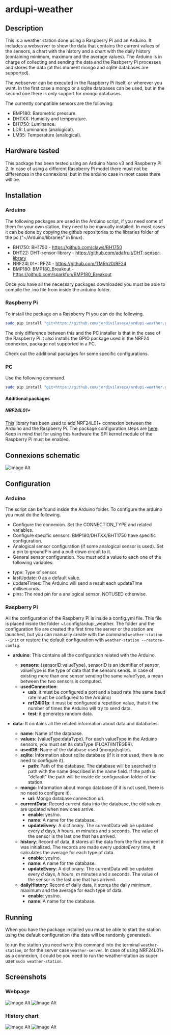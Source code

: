# ardupi-weather
## Description
This is a weather station done using a Raspberry Pi and an Arduino. It includes a webserver to show the data that
contains the current values of the sensors, a chart with the history and a chart with the daily history (containing
minimum, maximum and the average values). The Arduino is in charge of collecting and sending the data and the
Rasbperry Pi processes and stores the data (at this moment mongo and sqlite databases are supported).

The webserver can be executed in the Raspberry Pi itself, or wherever you want. In the first case a mongo or a sqlite databases can be used, but in the second one there is only support for mongo databases.

The currently compatible sensors are the following:

 * BMP180: Barometric pressure.
 * DHTXX: Humidity and temperature.
 * BH1750: Luminance.
 * LDR: Luminance (analogical).
 * LM35: Temperature (analogical).

## Hardware tested
This package has been tested using an Arduino Nano v3 and Raspberry Pi 2. In case of using a different Raspberry Pi model there must not be differences in the connexions, but in the arduino case in most cases there will be.

## Installation

### Arduino
The following packages are used in the Arduino script, if you need some of them for your own station, they need
to be manually installed. In most cases it can be done by copying the github repositories to the libraries folder
of the pc ("~/Arduino/libraries" in linux).

 * BH1750: BH1750 - https://github.com/claws/BH1750
 * DHT22: DHT-sensor-library - https://github.com/adafruit/DHT-sensor-library
 * NRF24L01+: RF24 - https://github.com/TMRh20/RF24
 * BMP180: BMP180_Breakout - https://github.com/sparkfun/BMP180_Breakout

Once you have all the necessary packages downloaded you must be able to compile the .ino file from inside the arduino folder.

### Raspberry Pi
To install the package on a Raspberry Pi you can do the following.

```bash
sudo pip install "git+https://github.com/jordivilaseca/ardupi-weather.git#egg=ardupi-weather[rpi]&subdirectory=RaspberryPi"
```

The only difference between this and the PC installer is that in the case of the Raspberry Pi it also installs the GPIO package used in the NRF24 connexion, package not supported in a PC.

Check out the additional packages for some specific configurations.

### PC
Use the following command.

```bash
sudo pip install "git+https://github.com/jordivilaseca/ardupi-weather.git#egg=ardupi-weather&subdirectory=RaspberryPi"
```

#### Additional packages
##### NRF24L01+
[This](https://github.com/TMRh20/RF24) library has been used to add NRF24L01+ connexion between the Arduino and the Raspberry Pi. The package configuration steps are [here](http://tmrh20.github.io/RF24/RPi.html). Keep in mind that for using this hardware the SPI kernel module of the Raspberry Pi must be enabled.

## Connexions schematic
![Image Alt](https://github.com/jordivilaseca/ardupi-weather/blob/master/sensorsSketch_bb.png)

## Configuration

### Arduino
The script can be found inside the Arduino folder. To configure the arduino you must do the following.
 * Configure the connexion. Set the CONNECTION_TYPE and related variables.
 * Configure specific sensors. BMP180/DHTXX/BHT1750 have specific configuration.
 * Analogical sensor configuration (if some analogical sensor is used). Set a pin to groundPin and a pull-down circuit to it.
 * General sensor configuration. You must add a value to each one of the following variables:
  - type: Type of sensor.
  - lastUpdate: 0 as a default value.
  - updateTimes: The Arduino will send a result each updateTime milliseconds.
  - pins: The read pin for a analogical sensor, NOTUSED otherwise.

### Raspberry Pi
All the configuration of the Raspberry Pi is inside a config.yml file. This file is placed inside the folder ~/.config/ardupi_weather. The folder and the configuration file are created the first time the server or the station are launched, but you can manually create with the command `weather-station --init` or restore the default configuration with `weather-station --restore-config`.


- **arduino**: This contains all the configuration related with the Arduino.
  - **sensors**: {sensorID:valueType}. sensorID is an identifier of sensor, valueType is the type of data that the sensors sends. In case of existing more than one sensor sending the same valueType, a mean between the two sensors is computed.
  - **usedConnection**:
    - **usb**: it must be configured a port and a baud rate (the same baud rate must be configured to the Arduino)
    - **nrf24l01p**: it must be configured a repetition value, thats it the number of times the Arduino will try to send data.
    - **test**: it generates random data.

- **data**: It contains all the related information about data and databases.
  - **name**: Name of the database.
  - **values**: {valueType:dataType}. For each valueType in the Arduino sensors, you must set its dataType (FLOAT/INTEGER).
  - **usedDB**: Name of the database used (mongo/sqlite).
  - **sqlite**: Information about sqlite database (if it is not used, there is no need to configure it).
    - **path**: Path of the database. The database will be searched to path with the name described in the name field. If the path is "default" the path will be inside de configuration folder of the station.
  - **mongo**: Information about mongo database (if it is not used, there is no need to configure it).
    - **uri**: Mongo database connection uri.
  - **currentData**: Record current data into the database, the old values are updated when new ones arrive.
    - **enable**: yes/no.
    - **name**: A name for the database.
    - **updateEvery**: A dictionary. The currentData will be updated every *d* days, *h* hours, *m* minutes and *s* seconds. The value of the sensor is the last one that has arrived.
  - **history**: Record of data, it stores all the data from the first moment it was initialized. The records are made every *updateEvery* time, it calculates the average for each type of data.
    - **enable**: yes/no.
    - **name**: A name for the database.
    - **updateEvery**: A dictionary. The currentData will be updated every *d* days, *h* hours, *m* minutes and *s* seconds. The value of the sensor is the last one that has arrived.
  - **dailyHistory**: Record of daily data, it stores the daily minimum, maximum and the average for each type of data.
    - **enable**: yes/no.
    - **name**: A name for the database.

## Running

When you have the package installed you must be able to start the station using the default configuration (the data will be randomly generated).

to run the station you need write this command into the terminal `weather-station`, or for the server case `weather-server`. In case of using NRF24L01+ as a connexion, it could be you need to run the weather-station as super user `sudo weather-station`.

## Screenshots
### Webpage
![Image Alt](https://github.com/jordivilaseca/ardupi-weather/blob/master/screenshots/webpage1.png)
![Image Alt](https://github.com/jordivilaseca/ardupi-weather/blob/master/screenshots/webpage2.png)
### History chart
![Image Alt](https://github.com/jordivilaseca/ardupi-weather/blob/master/screenshots/historyChart.png)
![Image Alt](https://github.com/jordivilaseca/ardupi-weather/blob/master/screenshots/DailyChart.png)

